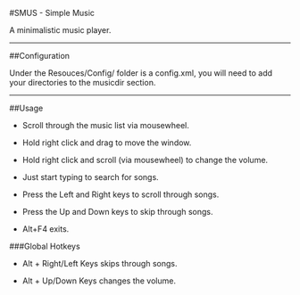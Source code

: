#SMUS - Simple Music

A minimalistic music player.

---------------------------

##Configuration

Under the Resouces/Config/ folder is a config.xml, you will need to add your directories to the musicdir section.

---------------------------

##Usage

* Scroll through the music list via mousewheel.

* Hold right click and drag to move the window.

* Hold right click and scroll (via mousewheel) to change the volume.

* Just start typing to search for songs.

* Press the Left and Right keys to scroll through songs.

* Press the Up and Down keys to skip through songs.

* Alt+F4 exits.

###Global Hotkeys

* Alt + Right/Left Keys skips through songs.

* Alt + Up/Down Keys changes the volume.
